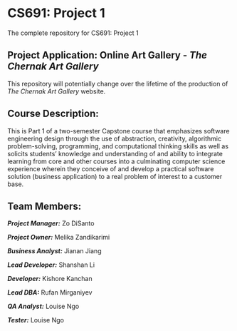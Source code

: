 # CS691: Project 1
 
The complete repository for CS691: Project 1

## Project Application: Online Art Gallery - _The Chernak Art Gallery_

This repository will potentially change over the lifetime of the production of _The Chernak Art Gallery_ website.

## Course Description:

This is Part 1 of a two-semester Capstone course that emphasizes software engineering design through the use of abstraction, creativity, algorithmic problem-solving, programming, and computational thinking skills as well as solicits students’ knowledge and understanding of and ability to integrate learning from core and other courses into a culminating computer science experience wherein they conceive of and develop a practical software solution (business application) to a real problem of interest to a customer base.


## Team Members: 
**_Project Manager:_** Zo DiSanto

**_Project Owner:_** Melika Zandikarimi

**_Business Analyst:_** Jianan Jiang

**_Lead Developer:_** Shanshan Li

**_Developer:_** Kishore Kanchan

**_Lead DBA:_** Rufan Mirganiyev

**_QA Analyst:_** Louise Ngo

**_Tester:_** Louise Ngo
